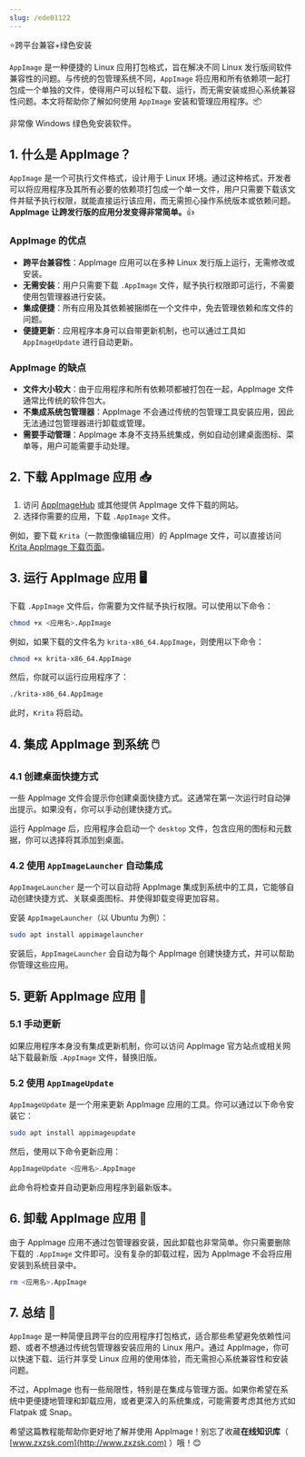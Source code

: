 ```yaml
---
slug: /ede01122
---
```

⭐跨平台兼容+绿色安装

`AppImage` 是一种便捷的 Linux 应用打包格式，旨在解决不同 Linux 发行版间软件兼容性的问题。与传统的包管理系统不同，`AppImage` 将应用和所有依赖项一起打包成一个单独的文件，使得用户可以轻松下载、运行，而无需安装或担心系统兼容性问题。本文将帮助你了解如何使用 `AppImage` 安装和管理应用程序。📦

非常像 Windows 绿色免安装软件。

## 1. 什么是 AppImage？

`AppImage` 是一个可执行文件格式，设计用于 Linux 环境。通过这种格式，开发者可以将应用程序及其所有必要的依赖项打包成一个单一文件，用户只需要下载该文件并赋予执行权限，就能直接运行该应用，而无需担心操作系统版本或依赖问题。**AppImage 让跨发行版的应用分发变得非常简单。**👍

### AppImage 的优点

- **跨平台兼容性**：AppImage 应用可以在多种 Linux 发行版上运行，无需修改或安装。
- **无需安装**：用户只需要下载 `.AppImage` 文件，赋予执行权限即可运行，不需要使用包管理器进行安装。
- **集成便捷**：所有应用及其依赖被捆绑在一个文件中，免去管理依赖和库文件的问题。
- **便捷更新**：应用程序本身可以自带更新机制，也可以通过工具如 `AppImageUpdate` 进行自动更新。

### AppImage 的缺点

- **文件大小较大**：由于应用程序和所有依赖项都被打包在一起，AppImage 文件通常比传统的软件包大。
- **不集成系统包管理器**：AppImage 不会通过传统的包管理工具安装应用，因此无法通过包管理器进行卸载或管理。
- **需要手动管理**：AppImage 本身不支持系统集成，例如自动创建桌面图标、菜单等，用户可能需要手动处理。

## 2. 下载 AppImage 应用 📥

1. 访问 [AppImageHub](https://appimage.github.io/) 或其他提供 AppImage 文件下载的网站。
2. 选择你需要的应用，下载 `.AppImage` 文件。

例如，要下载 `Krita`（一款图像编辑应用）的 AppImage 文件，可以直接访问 [Krita AppImage 下载页面](https://krita.org/en/download/krita-desktop/)。

## 3. 运行 AppImage 应用 🖥️

下载 `.AppImage` 文件后，你需要为文件赋予执行权限。可以使用以下命令：

```bash
chmod +x <应用名>.AppImage
```

例如，如果下载的文件名为 `krita-x86_64.AppImage`，则使用以下命令：

```bash
chmod +x krita-x86_64.AppImage
```

然后，你就可以运行应用程序了：

```bash
./krita-x86_64.AppImage
```

此时，`Krita` 将启动。

## 4. 集成 AppImage 到系统 🖱️

### 4.1 创建桌面快捷方式

一些 AppImage 文件会提示你创建桌面快捷方式。这通常在第一次运行时自动弹出提示。如果没有，你可以手动创建快捷方式。

运行 AppImage 后，应用程序会启动一个 `desktop` 文件，包含应用的图标和元数据，你可以选择将其添加到桌面。

### 4.2 使用 `AppImageLauncher` 自动集成

`AppImageLauncher` 是一个可以自动将 AppImage 集成到系统中的工具，它能够自动创建快捷方式、关联桌面图标、并使得卸载变得更加容易。

安装 `AppImageLauncher`（以 Ubuntu 为例）：

```bash
sudo apt install appimagelauncher
```

安装后，`AppImageLauncher` 会自动为每个 AppImage 创建快捷方式，并可以帮助你管理这些应用。

## 5. 更新 AppImage 应用 🔄

### 5.1 手动更新

如果应用程序本身没有集成更新机制，你可以访问 AppImage 官方站点或相关网站下载最新版 `.AppImage` 文件，替换旧版。

### 5.2 使用 `AppImageUpdate`

`AppImageUpdate` 是一个用来更新 AppImage 应用的工具。你可以通过以下命令安装它：

```bash
sudo apt install appimageupdate
```

然后，使用以下命令更新应用：

```bash
AppImageUpdate <应用名>.AppImage
```

此命令将检查并自动更新应用程序到最新版本。

## 6. 卸载 AppImage 应用 🚫

由于 AppImage 应用不通过包管理器安装，因此卸载也非常简单。你只需要删除下载的 `.AppImage` 文件即可。没有复杂的卸载过程，因为 AppImage 不会将应用安装到系统目录中。

```bash
rm <应用名>.AppImage
```

## 7. 总结 🎯

`AppImage` 是一种简便且跨平台的应用程序打包格式，适合那些希望避免依赖性问题、或者不想通过传统包管理器安装应用的 Linux 用户。通过 AppImage，你可以快速下载、运行并享受 Linux 应用的使用体验，而无需担心系统兼容性和安装问题。

不过，AppImage 也有一些局限性，特别是在集成与管理方面。如果你希望在系统中更便捷地管理和卸载应用，或者更深入的系统集成，可能需要考虑其他方式如 Flatpak 或 Snap。

希望这篇教程能帮助你更好地了解并使用 AppImage！别忘了收藏**在线知识库**（ [www.zxzsk.com](http://www.zxzsk.com) ）哦！😊

